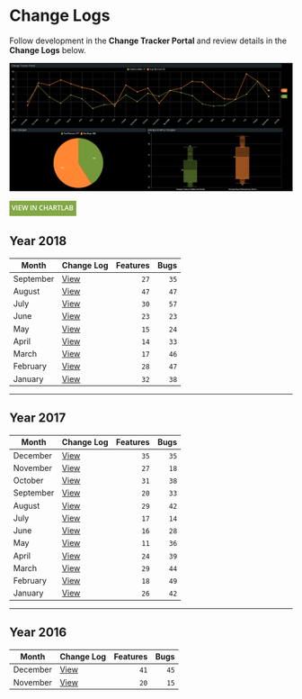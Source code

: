 # Change Logs

Follow development in the **Change Tracker Portal** and review details in the **Change Logs** below.

![](./images/change-tracker-portal-september-1.png)

[![](./images/button-1.png)](https://apps.axibase.com/chartlab/faa43621)

## Year 2018

| **Month** | **Change Log** | **Features** | **Bugs**
|---|---|---:|---:|
| September | [View](2018_sep/README.md) | `27` | `35` |
| August | [View](2018_aug/README.md) | `47` | `47` |
| July | [View](2018_jul/README.md) | `30` | `57` |
| June | [View](2018_jun/README.md) | `23` | `23` |
| May | [View](2018_may/README.md) | `15` | `24` |
| April | [View](2018_apr/README.md) | `14` | `33` |
| March | [View](2018_mar/README.md) | `17` | `46` |
| February | [View](2018_feb/README.md) | `28` | `47` |
| January | [View](2018_jan/README.md) | `32` | `38` |

---

## Year 2017

| **Month** | **Change Log** | **Features** | **Bugs**
|---|---|---:|---:|
| December | [View](2017_dec/README.md) | `35` | `35` |
| November | [View](2017_nov/README.md) | `27` | `18` |
| October | [View](2017_oct/README.md) | `31` | `38` |
| September | [View](2017_sep/README.md) | `20` | `33` |
| August | [View](2017_aug/README.md) | `29` | `42` |
| July | [View](2017_jul/README.md) | `17` | `14` |
| June | [View](2017_jun/README.md) | `16` | `28` |
| May | [View](2017_may/README.md) | `11` | `36` |
| April | [View](2017_apr/README.md) | `24` | `39` |
| March | [View](2017_mar/README.md) | `29` | `44` |
| February | [View](2017_feb/README.md) | `18` | `49` |
| January | [View](2017_jan/README.md) | `26` | `42` |

---

## Year 2016

| **Month** | **Change Log** | **Features** | **Bugs**
|---|---|---:|---:|
| December | [View](2016_dec/README.md) | `41` | `45` |
| November | [View](2016_nov/README.md) | `20` | `15` |
